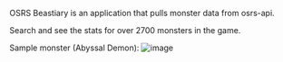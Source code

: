 OSRS Beastiary is an application that pulls monster data from osrs-api.

Search and see the stats for over 2700 monsters in the game.

Sample monster (Abyssal Demon): 
![image](https://user-images.githubusercontent.com/56058518/132081727-2c25e154-99d9-43f6-a1ce-f1d1cb953028.png)
